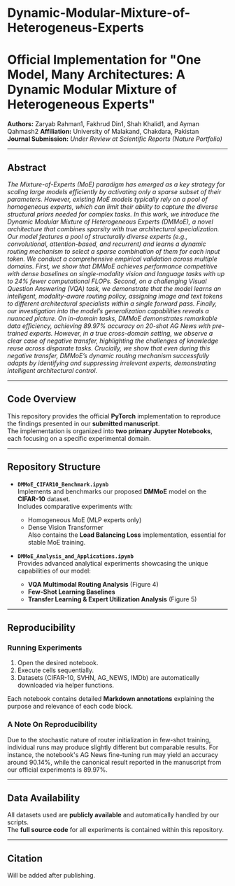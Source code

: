 # Dynamic-Modular-Mixture-of-Heterogeneus-Experts


# Official Implementation for "One Model, Many Architectures: A Dynamic Modular Mixture of Heterogeneous Experts"

**Authors:** Zaryab Rahman1, Fakhrud Din1, Shah Khalid1, and Ayman Qahmash2 
**Affiliation:** University of Malakand, Chakdara, Pakistan  
**Journal Submission:** *Under Review at Scientific Reports (Nature Portfolio)*

---

## Abstract
*The Mixture-of-Experts (MoE) paradigm has emerged as a key strategy for scaling large models efficiently by activating only a
sparse subset of their parameters. However, existing MoE models typically rely on a pool of homogeneous experts, which
can limit their ability to capture the diverse structural priors needed for complex tasks. In this work, we introduce the Dynamic
Modular Mixture of Heterogeneous Experts (DMMoE), a novel architecture that combines sparsity with true architectural
specialization. Our model features a pool of structurally diverse experts (e.g., convolutional, attention-based, and recurrent) and
learns a dynamic routing mechanism to select a sparse combination of them for each input token. We conduct a comprehensive
empirical validation across multiple domains. First, we show that DMMoE achieves performance competitive with dense
baselines on single-modality vision and language tasks with up to 24% fewer computational FLOPs. Second, on a challenging
Visual Question Answering (VQA) task, we demonstrate that the model learns an intelligent, modality-aware routing policy,
assigning image and text tokens to different architectural specialists within a single forward pass. Finally, our investigation into
the model’s generalization capabilities reveals a nuanced picture. On in-domain tasks, DMMoE demonstrates remarkable data
efficiency, achieving 89.97% accuracy on 20-shot AG News with pre-trained experts. However, in a true cross-domain setting,
we observe a clear case of negative transfer, highlighting the challenges of knowledge reuse across disparate tasks. Crucially,
we show that even during this negative transfer, DMMoE’s dynamic routing mechanism successfully adapts by identifying and
suppressing irrelevant experts, demonstrating intelligent architectural control.*

---

## Code Overview
This repository provides the official **PyTorch** implementation to reproduce the findings presented in our **submitted manuscript**.  
The implementation is organized into **two primary Jupyter Notebooks**, each focusing on a specific experimental domain.

---

## Repository Structure

- **`DMMoE_CIFAR10_Benchmark.ipynb`**  
  Implements and benchmarks our proposed **DMMoE** model on the **CIFAR-10** dataset.  
  Includes comparative experiments with:
  - Homogeneous MoE (MLP experts only)
  - Dense Vision Transformer  
  Also contains the **Load Balancing Loss** implementation, essential for stable MoE training.

- **`DMMoE_Analysis_and_Applications.ipynb`**  
  Provides advanced analytical experiments showcasing the unique capabilities of our model:  
  - **VQA Multimodal Routing Analysis** (Figure 4)  
  - **Few-Shot Learning Baselines**  
  - **Transfer Learning & Expert Utilization Analysis** (Figure 5)

---

## Reproducibility

### Running Experiments
1. Open the desired notebook.
2. Execute cells sequentially.  
3. Datasets (CIFAR-10, SVHN, AG_NEWS, IMDb) are automatically downloaded via helper functions.  

Each notebook contains detailed **Markdown annotations** explaining the purpose and relevance of each code block.

### A Note On Reproducibility
Due to the stochastic nature of router initialization in few-shot training, individual runs may produce slightly different but comparable results. For instance, the notebook's AG News fine-tuning run may yield an accuracy around 90.14%, while the canonical result reported in the manuscript from our official experiments is 89.97%.

---

## Data Availability
All datasets used are **publicly available** and automatically handled by our scripts.  
The **full source code** for all experiments is contained within this repository.

---

## Citation
Will be added after publishing. 





